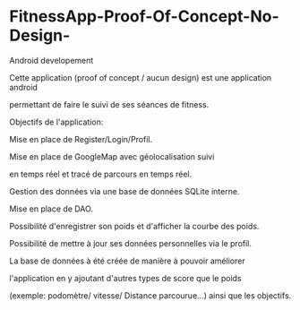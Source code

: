 # FitnessApp-Proof-Of-Concept-No-Design-
Android developement

Cette application (proof of concept / aucun design) est une application android

permettant de faire le suivi de ses séances de fitness.

Objectifs de l'application:

Mise en place de Register/Login/Profil.

Mise en place de GoogleMap avec géolocalisation suivi

en temps réel et tracé de parcours en temps réel.

Gestion des données via une base de données SQLite interne.

Mise en place de DAO.

Possibilité d'enregistrer son poids et d'afficher la courbe des poids.

Possibilité de mettre à jour ses données personnelles via le profil.

La base de données à été créée de manière à pouvoir améliorer

l'application en y ajoutant d'autres types de score que le poids

(exemple: podomètre/ vitesse/ Distance parcourue...) ainsi que les objectifs.
